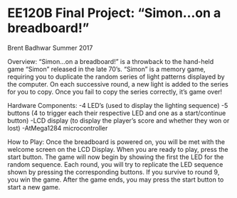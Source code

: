 # EE120B Final Project: “Simon…on a breadboard!”
Brent Badhwar
Summer 2017

Overview:
“Simon…on a breadboard!” is a throwback to the hand-held game “Simon” released in
the late 70’s. “Simon” is a memory game, requiring you to duplicate the random series of light
patterns displayed by the computer. On each successive round, a new light is added to the
series for you to copy. Once you fail to copy the series correctly, it’s game over!

Hardware Components:
-4 LED’s (used to display the lighting sequence)
-5 buttons (4 to trigger each their respective LED and one as a start/continue button)
-LCD display (to display the player’s score and whether they won or lost)
-AtMega1284 microcontroller

How to Play:
Once the breadboard is powered on, you will be met with the welcome screen on the
LCD Display. When you are ready to play, press the start button. The game will now begin by
showing the first the LED for the random sequence. Each round, you will try to replicate the
LED sequence shown by pressing the corresponding buttons. If you survive to round 9, you
win the game. After the game ends, you may press the start button to start a new game.
